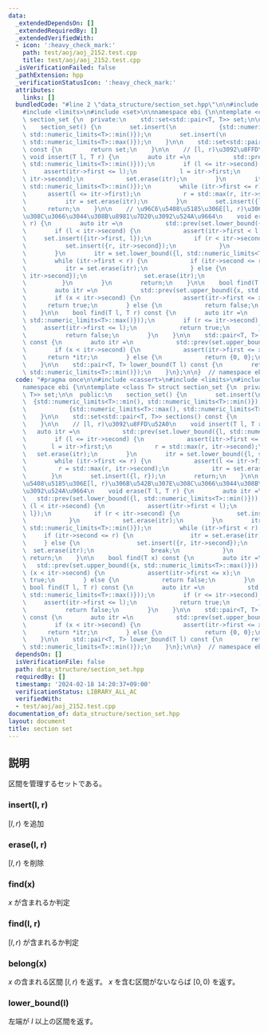 ```yaml
---
data:
  _extendedDependsOn: []
  _extendedRequiredBy: []
  _extendedVerifiedWith:
  - icon: ':heavy_check_mark:'
    path: test/aoj/aoj_2152.test.cpp
    title: test/aoj/aoj_2152.test.cpp
  _isVerificationFailed: false
  _pathExtension: hpp
  _verificationStatusIcon: ':heavy_check_mark:'
  attributes:
    links: []
  bundledCode: "#line 2 \"data_structure/section_set.hpp\"\n\n#include <cassert>\n\
    #include <limits>\n#include <set>\n\nnamespace ebi {\n\ntemplate <class T> struct\
    \ section_set {\n  private:\n    std::set<std::pair<T, T>> set;\n\n  public:\n\
    \    section_set() {\n        set.insert(\n            {std::numeric_limits<T>::min(),\
    \ std::numeric_limits<T>::min()});\n        set.insert(\n            {std::numeric_limits<T>::max(),\
    \ std::numeric_limits<T>::max()});\n    }\n\n    std::set<std::pair<T, T>> sections()\
    \ const {\n        return set;\n    }\n\n    // [l, r)\u3092\u8FFD\u52A0\n   \
    \ void insert(T l, T r) {\n        auto itr =\n            std::prev(set.lower_bound({l,\
    \ std::numeric_limits<T>::min()}));\n        if (l <= itr->second) {\n       \
    \     assert(itr->first <= l);\n            l = itr->first;\n            r = std::max(r,\
    \ itr->second);\n            set.erase(itr);\n        }\n        itr = set.lower_bound({l,\
    \ std::numeric_limits<T>::min()});\n        while (itr->first <= r) {\n      \
    \      assert(l <= itr->first);\n            r = std::max(r, itr->second);\n \
    \           itr = set.erase(itr);\n        }\n        set.insert({l, r});\n  \
    \      return;\n    }\n\n    // \u96C6\u5408\u5185\u306E[l, r)\u306B\u542B\u307E\
    \u308C\u3066\u3044\u308B\u8981\u7D20\u3092\u524A\u9664\n    void erase(T l, T\
    \ r) {\n        auto itr =\n            std::prev(set.lower_bound({l, std::numeric_limits<T>::min()}));\n\
    \        if (l < itr->second) {\n            assert(itr->first < l);\n       \
    \     set.insert({itr->first, l});\n            if (r < itr->second) {\n     \
    \           set.insert({r, itr->second});\n            }\n            set.erase(itr);\n\
    \        }\n        itr = set.lower_bound({l, std::numeric_limits<T>::min()});\n\
    \        while (itr->first < r) {\n            if (itr->second <= r) {\n     \
    \           itr = set.erase(itr);\n            } else {\n                set.insert({r,\
    \ itr->second});\n                set.erase(itr);\n                break;\n  \
    \          }\n        }\n        return;\n    }\n\n    bool find(T x) const {\n\
    \        auto itr =\n            std::prev(set.upper_bound({x, std::numeric_limits<T>::max()}));\n\
    \        if (x < itr->second) {\n            assert(itr->first <= x);\n      \
    \      return true;\n        } else {\n            return false;\n        }\n\
    \    }\n\n    bool find(T l, T r) const {\n        auto itr =\n            std::prev(set.upper_bound({l,\
    \ std::numeric_limits<T>::max()}));\n        if (r <= itr->second) {\n       \
    \     assert(itr->first <= l);\n            return true;\n        } else {\n \
    \           return false;\n        }\n    }\n\n    std::pair<T, T> belong(T x)\
    \ const {\n        auto itr =\n            std::prev(set.upper_bound({x, std::numeric_limits<T>::max()}));\n\
    \        if (x < itr->second) {\n            assert(itr->first <= x);\n      \
    \      return *itr;\n        } else {\n            return {0, 0};\n        }\n\
    \    }\n\n    std::pair<T, T> lower_bound(T l) const {\n        return *set.lower_bound({l,\
    \ std::numeric_limits<T>::min()});\n    }\n};\n\n}  // namespace ebi\n"
  code: "#pragma once\n\n#include <cassert>\n#include <limits>\n#include <set>\n\n\
    namespace ebi {\n\ntemplate <class T> struct section_set {\n  private:\n    std::set<std::pair<T,\
    \ T>> set;\n\n  public:\n    section_set() {\n        set.insert(\n          \
    \  {std::numeric_limits<T>::min(), std::numeric_limits<T>::min()});\n        set.insert(\n\
    \            {std::numeric_limits<T>::max(), std::numeric_limits<T>::max()});\n\
    \    }\n\n    std::set<std::pair<T, T>> sections() const {\n        return set;\n\
    \    }\n\n    // [l, r)\u3092\u8FFD\u52A0\n    void insert(T l, T r) {\n     \
    \   auto itr =\n            std::prev(set.lower_bound({l, std::numeric_limits<T>::min()}));\n\
    \        if (l <= itr->second) {\n            assert(itr->first <= l);\n     \
    \       l = itr->first;\n            r = std::max(r, itr->second);\n         \
    \   set.erase(itr);\n        }\n        itr = set.lower_bound({l, std::numeric_limits<T>::min()});\n\
    \        while (itr->first <= r) {\n            assert(l <= itr->first);\n   \
    \         r = std::max(r, itr->second);\n            itr = set.erase(itr);\n \
    \       }\n        set.insert({l, r});\n        return;\n    }\n\n    // \u96C6\
    \u5408\u5185\u306E[l, r)\u306B\u542B\u307E\u308C\u3066\u3044\u308B\u8981\u7D20\
    \u3092\u524A\u9664\n    void erase(T l, T r) {\n        auto itr =\n         \
    \   std::prev(set.lower_bound({l, std::numeric_limits<T>::min()}));\n        if\
    \ (l < itr->second) {\n            assert(itr->first < l);\n            set.insert({itr->first,\
    \ l});\n            if (r < itr->second) {\n                set.insert({r, itr->second});\n\
    \            }\n            set.erase(itr);\n        }\n        itr = set.lower_bound({l,\
    \ std::numeric_limits<T>::min()});\n        while (itr->first < r) {\n       \
    \     if (itr->second <= r) {\n                itr = set.erase(itr);\n       \
    \     } else {\n                set.insert({r, itr->second});\n              \
    \  set.erase(itr);\n                break;\n            }\n        }\n       \
    \ return;\n    }\n\n    bool find(T x) const {\n        auto itr =\n         \
    \   std::prev(set.upper_bound({x, std::numeric_limits<T>::max()}));\n        if\
    \ (x < itr->second) {\n            assert(itr->first <= x);\n            return\
    \ true;\n        } else {\n            return false;\n        }\n    }\n\n   \
    \ bool find(T l, T r) const {\n        auto itr =\n            std::prev(set.upper_bound({l,\
    \ std::numeric_limits<T>::max()}));\n        if (r <= itr->second) {\n       \
    \     assert(itr->first <= l);\n            return true;\n        } else {\n \
    \           return false;\n        }\n    }\n\n    std::pair<T, T> belong(T x)\
    \ const {\n        auto itr =\n            std::prev(set.upper_bound({x, std::numeric_limits<T>::max()}));\n\
    \        if (x < itr->second) {\n            assert(itr->first <= x);\n      \
    \      return *itr;\n        } else {\n            return {0, 0};\n        }\n\
    \    }\n\n    std::pair<T, T> lower_bound(T l) const {\n        return *set.lower_bound({l,\
    \ std::numeric_limits<T>::min()});\n    }\n};\n\n}  // namespace ebi"
  dependsOn: []
  isVerificationFile: false
  path: data_structure/section_set.hpp
  requiredBy: []
  timestamp: '2024-02-18 14:20:37+09:00'
  verificationStatus: LIBRARY_ALL_AC
  verifiedWith:
  - test/aoj/aoj_2152.test.cpp
documentation_of: data_structure/section_set.hpp
layout: document
title: section set
---
```


## 説明

区間を管理するセットである。

### insert(l, r)

$[l, r)$ を追加

### erase(l, r)

$[l, r)$ を削除

### find(x)

$x$ が含まれるか判定

### find(l, r)

$[l, r)$ が含まれるか判定

### belong(x)

$x$ の含まれる区間 $[l, r)$ を返す。 $x$ を含む区間がないならば $[0, 0)$ を返す。

### lower_bound(l)

左端が $l$ 以上の区間を返す。
